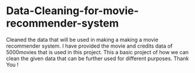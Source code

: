 # Data-Cleaning-for-movie-recommender-system
Cleaned the data that will be used in making a making a movie recommender system.
I have provided the movie and credits data of 5000movies that is used in this project.
This a basic project of how we can clean the given data that can be further used for different purposes.
Thank You !
